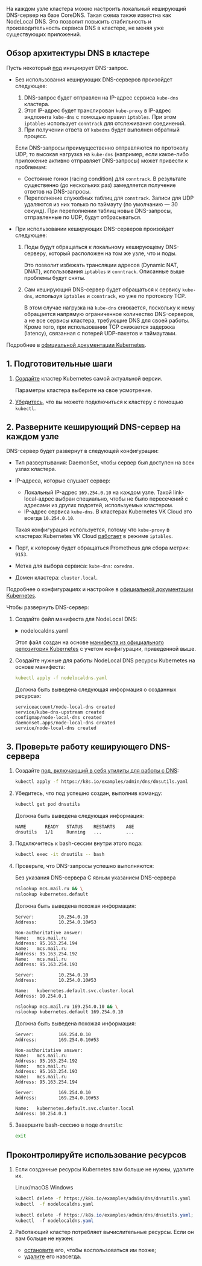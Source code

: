 На каждом узле кластера можно настроить локальный кеширующий DNS-сервер на базе CoreDNS. Такая схема также известна как NodeLocal DNS. Это позволит повысить стабильность и производительность сервиса DNS в кластере, не меняя уже существующих приложений.

## Обзор архитектуры DNS в кластере

Пусть некоторый [под](../../k8s-reference/pods) инициирует DNS-запрос.

- Без использования кеширующих DNS-серверов произойдет следующее:

  1. DNS-запрос будет отправлен на IP-адрес сервиса `kube-dns` кластера.
  1. Этот IP-адрес будет транслирован `kube-proxy` в IP-адрес эндпоинта `kube-dns` с помощью правил `iptables`. При этом `iptables` использует `conntrack` для отслеживания соединений.
  1. При получении ответа от `kubedns` будет выполнен обратный процесс.
  
  Если DNS-запросы преимущественно отправляются по протоколу UDP, то высокая нагрузка на `kube-dns` (например, если какое-либо приложение активно отправляет DNS-запросы) может привести к проблемам:
  
  - Состояние гонки (racing condition) для `conntrack`. В результате существенно (до нескольких раз) замедляется получение ответов на DNS-запросы.
  - Переполнение служебных таблиц для `conntrack`. Записи для UDP удаляются из них только по таймауту (по умолчанию — 30 секунд). При переполнении таблиц новые DNS-запросы, отправленные по UDP, будут отбрасываться.

- При использовании кеширующих DNS-серверов произойдет следующее:

  1. Поды будут обращаться к локальному кеширующему DNS-серверу, который расположен на том же узле, что и поды.

     Это позволит избежать трансляции адресов (Dynamic NAT, DNAT), использования `iptables` и `conntrack`. Описанные выше проблемы будут сняты.

  1. Сам кеширующий DNS-сервер будет обращаться к сервису `kube-dns`, используя `iptables` и `conntrack`, но уже по протоколу TCP.

     В этом случае нагрузка на `kube-dns` снижается, поскольку к нему обращается напрямую ограниченное количество DNS-серверов, а не все сервисы кластера, требующие DNS для своей работы. Кроме того, при использовании TCP снижается задержка (latency), связанная с потерей UDP-пакетов и таймаутами.

Подробнее в [официальной документации Kubernetes](https://kubernetes.io/docs/tasks/administer-cluster/nodelocaldns/).

## 1. Подготовительные шаги

1. [Создайте](../../operations/create-cluster) кластер Kubernetes самой актуальной версии.

   Параметры кластера выберите на свое усмотрение.

1. [Убедитесь](../../connect/kubectl), что вы можете подключиться к кластеру с помощью `kubectl`.

## 2. Разверните кеширующий DNS-сервер на каждом узле

DNS-сервер будет развернут в следующей конфигурации:

- Тип развертывания: DaemonSet, чтобы сервер был доступен на всех узлах кластера.
- IP-адреса, которые слушает сервер:
  - Локальный IP-адрес `169.254.0.10` на каждом узле. Такой link-local-адрес выбран специально, чтобы не было пересечений с адресами из других подсетей, используемых кластером.
  - IP-адрес сервиса `kube-dns`. В кластерах Kubernetes VK Cloud это всегда `10.254.0.10`.

  Такая конфигурация используется, потому что `kube-proxy` в кластерах Kubernetes VK Cloud [работает](../../concepts/addons-and-settings/settings#rezhim-raboty-kube-proxy) в режиме `iptables`.

- Порт, к которому будет обращаться Prometheus для сбора метрик: `9153`.
- Метка для выбора сервиса: `kube-dns`: `coredns`.
- Домен кластера: `cluster.local`.

Подробнее о конфигурациях и настройке в [официальной документации Kubernetes](https://kubernetes.io/docs/tasks/administer-cluster/nodelocaldns/#configuration).

Чтобы развернуть DNS-сервер:

1. Создайте файл манифеста для NodeLocal DNS:

   <details>
   <summary markdown="span">nodelocaldns.yaml</summary>

   ```yaml
   # Copyright 2018 The Kubernetes Authors.
   #
   # Licensed under the Apache License, Version 2.0 (the "License");
   # you may not use this file except in compliance with the License.
   # You may obtain a copy of the License at
   #
   #     http://www.apache.org/licenses/LICENSE-2.0
   #
   # Unless required by applicable law or agreed to in writing, software
   # distributed under the License is distributed on an "AS IS" BASIS,
   # WITHOUT WARRANTIES OR CONDITIONS OF ANY KIND, either express or implied.
   # See the License for the specific language governing permissions and
   # limitations under the License.
   #
   
   apiVersion: v1
   kind: ServiceAccount
   metadata:
     name: node-local-dns
     namespace: kube-system
     labels:
       kubernetes.io/cluster-service: "true"
       addonmanager.kubernetes.io/mode: Reconcile
   ---
   apiVersion: v1
   kind: Service
   metadata:
     name: kube-dns-upstream
     namespace: kube-system
     labels:
       k8s-app: coredns
       kubernetes.io/cluster-service: "true"
       addonmanager.kubernetes.io/mode: Reconcile
       kubernetes.io/name: "KubeDNSUpstream"
   spec:
     ports:
     - name: dns
       port: 53
       protocol: UDP
       targetPort: 53
     - name: dns-tcp
       port: 53
       protocol: TCP
       targetPort: 53
     selector:
       k8s-app: coredns
   ---
   apiVersion: v1
   kind: ConfigMap
   metadata:
     name: node-local-dns
     namespace: kube-system
     labels:
       addonmanager.kubernetes.io/mode: Reconcile
   data:
     Corefile: |
       cluster.local:53 {
           errors
           cache {
                   success 9984 30
                   denial 9984 5
           }
           reload
           loop
           bind 169.254.0.10 10.254.0.10
           forward . __PILLAR__CLUSTER__DNS__ {
                   force_tcp
           }
           prometheus :9153
           health 169.254.0.10:8080
           }
       in-addr.arpa:53 {
           errors
           cache 30
           reload
           loop
           bind 169.254.0.10 10.254.0.10
           forward . __PILLAR__CLUSTER__DNS__ {
                   force_tcp
           }
           prometheus :9153
           }
       ip6.arpa:53 {
           errors
           cache 30
           reload
           loop
           bind 169.254.0.10 10.254.0.10
           forward . __PILLAR__CLUSTER__DNS__ {
                   force_tcp
           }
           prometheus :9153
           }
       .:53 {
           errors
           cache 30
           reload
           loop
           bind 169.254.0.10 10.254.0.10
           forward . __PILLAR__UPSTREAM__SERVERS__
           prometheus :9153
           }
   ---
   apiVersion: apps/v1
   kind: DaemonSet
   metadata:
     name: node-local-dns
     namespace: kube-system
     labels:
       k8s-app: node-local-dns
       kubernetes.io/cluster-service: "true"
       addonmanager.kubernetes.io/mode: Reconcile
   spec:
     updateStrategy:
       rollingUpdate:
         maxUnavailable: 10%
     selector:
       matchLabels:
         k8s-app: node-local-dns
     template:
       metadata:
         labels:
           k8s-app: node-local-dns
         annotations:
           prometheus.io/port: "9153"
           prometheus.io/scrape: "true"
       spec:
         priorityClassName: system-node-critical
         serviceAccountName: node-local-dns
         hostNetwork: true
         dnsPolicy: Default  # Don't use cluster DNS.
         tolerations:
         - key: "CriticalAddonsOnly"
           operator: "Exists"
         - effect: "NoExecute"
           operator: "Exists"
         - effect: "NoSchedule"
           operator: "Exists"
         containers:
         - name: node-cache
           image: registry.k8s.io/dns/k8s-dns-node-cache:1.22.13
           resources:
             requests:
               cpu: 25m
               memory: 5Mi
           args: [ "-localip", "169.254.0.10,10.254.0.10", "-conf", "/etc/Corefile", "-upstreamsvc", "kube-dns-upstream" ]
           securityContext:
             capabilities:
               add:
               - NET_ADMIN
           ports:
           - containerPort: 53
             name: dns
             protocol: UDP
           - containerPort: 53
             name: dns-tcp
             protocol: TCP
           - containerPort: 9153
             name: metrics
             protocol: TCP
           livenessProbe:
             httpGet:
               host: 169.254.0.10
               path: /health
               port: 8080
             initialDelaySeconds: 60
             timeoutSeconds: 5
           volumeMounts:
           - mountPath: /run/xtables.lock
             name: xtables-lock
             readOnly: false
           - name: config-volume
             mountPath: /etc/coredns
           - name: kube-dns-config
             mountPath: /etc/kube-dns
         volumes:
         - name: xtables-lock
           hostPath:
             path: /run/xtables.lock
             type: FileOrCreate
         - name: kube-dns-config
           configMap:
             name: kube-dns
             optional: true
         - name: config-volume
           configMap:
             name: node-local-dns
             items:
               - key: Corefile
                 path: Corefile.base
   ---
   # A headless service is a service with a service IP but instead of load-balancing it will return the IPs of our associated Pods.
   # We use this to expose metrics to Prometheus.
   apiVersion: v1
   kind: Service
   metadata:
     annotations:
       prometheus.io/port: "9153"
       prometheus.io/scrape: "true"
     labels:
       k8s-app: node-local-dns
     name: node-local-dns
     namespace: kube-system
   spec:
     clusterIP: None
     ports:
       - name: metrics
         port: 9153
         targetPort: 9153
     selector:
       k8s-app: node-local-dns
   ```

   </details>

   Этот файл создан на основе [манифеста из официального репозитория Kubernetes](https://raw.githubusercontent.com/kubernetes/kubernetes/master/cluster/addons/dns/nodelocaldns/nodelocaldns.yaml) с учетом конфигурации, приведенной выше.

1. Создайте нужные для работы NodeLocal DNS ресурсы Kubernetes на основе манифеста:

   ```yaml
   kubectl apply -f nodelocaldns.yaml
   ```

   Должна быть выведена следующая информация о созданных ресурсах:

   ```text
   serviceaccount/node-local-dns created
   service/kube-dns-upstream created
   configmap/node-local-dns created
   daemonset.apps/node-local-dns created
   service/node-local-dns created
   ```

## 3. Проверьте работу кеширующего DNS-сервера

1. Создайте [под, включающий в себя утилиты для работы с DNS](https://kubernetes.io/docs/tasks/administer-cluster/dns-debugging-resolution/):

   ```bash
   kubectl apply -f https://k8s.io/examples/admin/dns/dnsutils.yaml
   ```

1. Убедитесь, что под успешно создан, выполнив команду:

   ```bash
   kubectl get pod dnsutils
   ```

   Должна быть выведена следующая информация:

   ```text
   NAME       READY   STATUS    RESTARTS    AGE
   dnsutils   1/1     Running   ...         ...
   ```

1. Подключитесь к bash-сессии внутри этого пода:

   ```bash
   kubectl exec -it dnsutils -- bash
   ```

1. Проверьте, что DNS-запросы успешно выполняются:

   <tabs>
   <tablist>
   <tab>Без указания DNS-сервера</tab>
   <tab>С явным указанием DNS-сервера</tab>
   </tablist>
   <tabpanel>

   ```bash
   nslookup mcs.mail.ru && \
   nslookup kubernetes.default
   ```

   Должна быть выведена похожая информация:

   ```text
   Server:         10.254.0.10
   Address:        10.254.0.10#53
   
   Non-authoritative answer:
   Name:   mcs.mail.ru
   Address: 95.163.254.194
   Name:   mcs.mail.ru
   Address: 95.163.254.192
   Name:   mcs.mail.ru
   Address: 95.163.254.193
   
   Server:         10.254.0.10
   Address:        10.254.0.10#53
   
   Name:   kubernetes.default.svc.cluster.local
   Address: 10.254.0.1
   ```

   </tabpanel>
   <tabpanel>

   ```bash
   nslookup mcs.mail.ru 169.254.0.10 && \
   nslookup kubernetes.default 169.254.0.10
   ```

   Должна быть выведена похожая информация:

   ```text
   Server:         169.254.0.10
   Address:        169.254.0.10#53
   
   Non-authoritative answer:
   Name:   mcs.mail.ru
   Address: 95.163.254.192
   Name:   mcs.mail.ru
   Address: 95.163.254.193
   Name:   mcs.mail.ru
   Address: 95.163.254.194
   
   Server:         169.254.0.10
   Address:        169.254.0.10#53
   
   Name:   kubernetes.default.svc.cluster.local
   Address: 10.254.0.1
   ```

   </tabpanel>
   </tabs>

1. Завершите bash-сессию в поде `dnsutils`:

   ```bash
   exit
   ```

## Проконтролируйте использование ресурсов

1. Если созданные ресурсы Kubernetes вам больше не нужны, удалите их.

   <tabs>
   <tablist>
   <tab>Linux/macOS</tab>
   <tab>Windows</tab>
   </tablist>
   <tabpanel>

   ```bash
   kubectl delete -f https://k8s.io/examples/admin/dns/dnsutils.yaml
   kubectl  -f nodelocaldns.yaml

   ```

   </tabpanel>
   <tabpanel>

   ```powershell
   kubectl delete -f https://k8s.io/examples/admin/dns/dnsutils.yaml; `
   kubectl  -f nodelocaldns.yaml
   ```

   </tabpanel>
   </tabs>

1. Работающий кластер потребляет вычислительные ресурсы. Если он вам больше не нужен:

   - [остановите](../../operations/manage-cluster#zapustit-ili-ostanovit-klaster) его, чтобы воспользоваться им позже;
   - [удалите](../../operations/manage-cluster#udalit-klaster) его навсегда.
